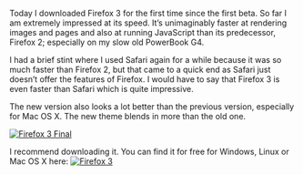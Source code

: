 Today I downloaded Firefox 3 for the first time since the first beta. So far I am extremely impressed at its speed. It’s unimaginably faster at rendering images and pages and also at running JavaScript than its predecessor, Firefox 2; especially on my slow old PowerBook G4.

I had a brief stint where I used Safari again for a while because it was so much faster than Firefox 2, but that came to a quick end as Safari just doesn’t offer the features of Firefox. I would have to say that Firefox 3 is even faster than Safari which is quite impressive.

The new version also looks a lot better than the previous version, especially for Mac OS X. The new theme blends in more than the old one.

[![Firefox 3 Final](https://i0.wp.com/thoughts.alexseifert.com/wp-content/uploads/2008/06/firefox-3-final-300x225.png?resize=300%2C225 "Firefox 3 Final")](https://i0.wp.com/blog.alexseifert.com/wp-content/uploads/2008/06/firefox-3-final-1.png?ssl=1)

I recommend downloading it. You can find it for free for Windows, Linux or Mac OS X here: [![Firefox 3](https://i0.wp.com/sfx-images.mozilla.org/affiliates/Buttons/firefox3/FF3b80x15_square.gif "Firefox 3")](http://www.spreadfirefox.com/node&id=25096&t=317)
